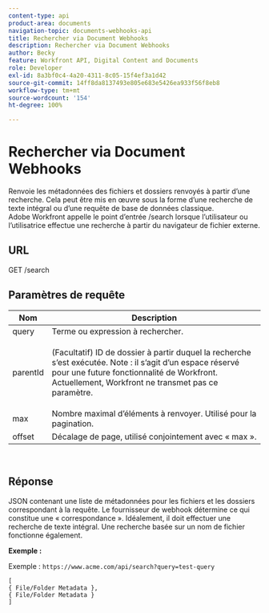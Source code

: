 ```yaml
---
content-type: api
product-area: documents
navigation-topic: documents-webhooks-api
title: Rechercher via Document Webhooks
description: Rechercher via Document Webhooks
author: Becky
feature: Workfront API, Digital Content and Documents
role: Developer
exl-id: 8a3bf0c4-4a20-4311-8c05-15f4ef3a1d42
source-git-commit: 14ff8da8137493e805e683e5426ea933f56f8eb8
workflow-type: tm+mt
source-wordcount: '154'
ht-degree: 100%

---
```


# Rechercher via Document Webhooks

Renvoie les métadonnées des fichiers et dossiers renvoyés à partir d’une recherche. Cela peut être mis en œuvre sous la forme d’une recherche de texte intégral ou d’une requête de base de données classique. Adobe Workfront appelle le point d’entrée /search lorsque l’utilisateur ou l’utilisatrice effectue une recherche à partir du navigateur de fichier externe.

## URL

GET /search

## Paramètres de requête

<table style="table-layout:auto"> 
 <col> 
 <col> 
 <thead> 
  <tr> 
   <th>Nom</th> 
   <th>Description</th> 
  </tr> 
 </thead> 
 <tbody> 
  <tr> 
   <td>query</td> 
   <td>Terme ou expression à rechercher.</td> 
  </tr> 
  <tr> 
   <td>parentId</td> 
   <td> <p>(Facultatif) ID de dossier à partir duquel la recherche s’est exécutée. Note : il s’agit d’un espace réservé pour une future fonctionnalité de Workfront. Actuellement, Workfront ne transmet pas ce paramètre. </p> </td> 
  </tr> 
  <tr> 
   <td>max</td> 
   <td>Nombre maximal d’éléments à renvoyer. Utilisé pour la pagination.</td> 
  </tr> 
  <tr> 
   <td>offset</td> 
   <td>Décalage de page, utilisé conjointement avec « max ».</td> 
  </tr> 
 </tbody> 
</table>

 

## Réponse

JSON contenant une liste de métadonnées pour les fichiers et les dossiers correspondant à la requête. Le fournisseur de webhook détermine ce qui constitue une « correspondance ». Idéalement, il doit effectuer une recherche de texte intégral. Une recherche basée sur un nom de fichier fonctionne également.

**Exemple :**

Exemple : `https://www.acme.com/api/search?query=test-query`

```
[ 
{ File/Folder Metadata },
{ File/Folder Metadata } 
]
```
